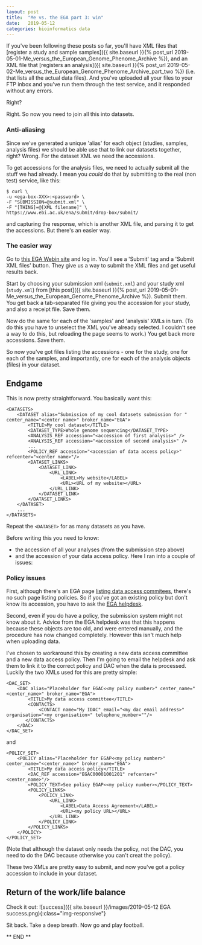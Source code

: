 ```yaml
---
layout: post
title:  "Me vs. the EGA part 3: win"
date:   2019-05-12
categories: bioinformatics data
---
```


If you've been following these posts so far, you'll have XML files that [register a study and
sample samples]({{ site.baseurl }}{% post_url
2019-05-01-Me_versus_the_European_Genome_Phenome_Archive %}), and an XML file that [registers an
analysis]({{ site.baseurl }}{% post_url
2019-05-02-Me_versus_the_European_Genome_Phenome_Archive_part_two %}) (i.e. that lists all the
actual data files). And you've uploaded all your files to your FTP inbox and you've run them
through the test service, and it responded without any errors.

Right?

Right.  So now you need to join all this into datasets.

### Anti-aliasing

Since we've generated a unique 'alias' for each object (studies, samples, analysis files) we should
be able use that to link our datasets together, right? Wrong. For the dataset XML we need the
accessions.

To get accessions for the analysis files, we need to actually submit all the stuff we had already. I
mean you _could_ do that by submitting to the real (non test) service, like this:

```
$ curl \
-u <ega-box-XXX>:<password> \
-F "SUBMISSION=@submit.xml" \
-F "[THING]=@[XML filename]" \
https://www.ebi.ac.uk/ena/submit/drop-box/submit/
```

and capturing the response, which is another XML file, and parsing it to get the accessions. But
there's an easier way.

### The easier way

Go to [this EGA Webin site](https://www.ebi.ac.uk/ena/submit/webin/) and log
in. You'll see a 'Submit' tag and a 'Submit XML files' button. They give us a way to submit the XML
files and get useful results back.

Start by choosing your submission xml (`submit.xml`) and your study xml (`study.xml`) from [this
post]({{ site.baseurl }}{% post_url 2019-05-01-Me_versus_the_European_Genome_Phenome_Archive %}).
Submit them. You get back a tab-separated file giving you the accession for your study, and
also a receipt file.  Save them.

Now do the same for each of the 'samples' and 'analysis' XMLs in turn. (To do this you have to
unselect the XML you've already selected. I couldn't see a way to do this, but reloading the page
seems to work.)  You get back more accessions.  Save them.

So now you've got files listing the accessions - one for the study, one for each of the samples,
and importantly, one for each of the analysis objects (files) in your dataset.

## Endgame

This is now pretty straightforward.  You basically want this:

```
<DATASETS>
    <DATASET alias="Submission of my cool datasets submission for " center_name="<center name>" broker_name="EGA">
        <TITLE>My cool dataset</TITLE>
        <DATASET_TYPE>Whole genome sequencing</DATASET_TYPE>
        <ANALYSIS_REF accession="<accession of first analysis>" />
        <ANALYSIS_REF accession="<accession of second analysis>" />
        ...
        <POLICY_REF accession="<accession of data access policy>" refcenter="<center name>"/>
        <DATASET_LINKS>
            <DATASET_LINK>
                <URL_LINK>
                    <LABEL>My website</LABEL>
                    <URL><URL of my website></URL>
                </URL_LINK>
            </DATASET_LINK>
        </DATASET_LINKS>
    </DATASET>
    ...
</DATASETS>
```

Repeat the `<DATASET>` for as many datasets as you have.

Before writing this you need to know:

- the accession of all your analyses (from the submission step above)
- and the accession of your data access policy.  Here I ran into a couple of issues:

### Policy issues 

First, although there's an EGA page [listing data access commitees](https://www.ebi.ac.uk/ega/submission/data_access_committee), there's no such page listing
policies. So if you've got an existing policy but don't know its accession, you have to ask the
[EGA helpdesk](mailto:ega-helpdesk@ebi.ac.uk).

Second, even if you do have a policy, the submission system might not know about it. Advice from
the EGA helpdesk was that this happens because these objects are too old, and were entered
manually, and the procedure has now changed completely. However this isn't much help when uploading
data.

I've chosen to workaround this by creating a new data access committee and a new data access
policy. Then I'm going to email the helpdesk and ask them to link it to the correct policy and DAC
when the data is processed. Luckily the two XMLs used for this are pretty simple:

```
<DAC_SET>
    <DAC alias="Placeholder for EGAC<<my policy number>" center_name="<center_name>" broker_name="EGA">
        <TITLE>My data access committee</TITLE>
        <CONTACTS>
            <CONTACT name="My IDAC" email="<my dac email address>" organisation="<my organisation>" telephone_number=""/>
       </CONTACTS>
    </DAC>
</DAC_SET>
```
and
```
<POLICY_SET>
    <POLICY alias="Placeholder for EGAP<<my policy number>" center_name="<center_name>" broker_name="EGA">
        <TITLE>My data access policy</TITLE>
        <DAC_REF accession="EGAC00001001201" refcenter="<center_name>"/>
        <POLICY_TEXT>See policy EGAP<<my policy number></POLICY_TEXT>
        <POLICY_LINKS>
            <POLICY_LINK>
                <URL_LINK>
                    <LABEL>Data Access Agreement</LABEL>
                    <URL><my policy URL></URL>
                </URL_LINK>
            </POLICY_LINK>  
        </POLICY_LINKS>
    </POLICY>
</POLICY_SET>
```

(Note that although the dataset only needs the policy, not the DAC, you need to do the DAC because
otherwise you can't creat the policy).

These two XMLs are pretty easy to submit, and now you've got a policy accession to include in your
dataset.

## Return of the work/life balance

Check it out: ![success]({{ site.baseurl }}/images/2019-05-12 EGA success.png){:class="img-responsive"}

Sit back.  Take a deep breath.  Now go and play football.

** END **

